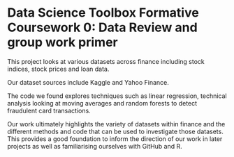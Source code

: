 # Data Science Toolbox Formative Coursework 0: Data Review and group work primer

This project looks at various datasets across finance including stock indices, stock prices and loan data. 

Our dataset sources include Kaggle and Yahoo Finance.

The code we found explores techniques such as linear regression, technical analysis looking at moving averages and random forests to detect fraudulent card transactions.

Our work ultimately highlights the variety of datasets within finance and the different methods and code that can be used to investigate those datasets. This provides a good foundation to inform the direction of our work in later projects as well as familiarising ourselves with GitHub and R.




